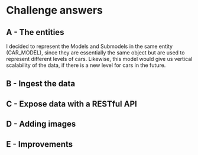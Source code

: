 # Challenge answers

## A - The entities

 I decided to represent the Models and Submodels in the same entity (CAR_MODEL), since
 they are essentially the same object but are used to represent different levels of cars.
 Likewise, this model would give us vertical scalability of the data, if there is a new 
 level for cars in the future.

## B - Ingest the data

## C - Expose data with a RESTful API

## D - Adding images

## E - Improvements